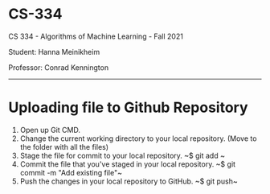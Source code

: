 # CS-334
CS 334 - Algorithms of Machine Learning - Fall 2021

Student: Hanna Meinikheim

Professor: Conrad Kennington

------
# Uploading file to Github Repository

1. Open up Git CMD.
2. Change the current working directory to your local repository. (Move to the folder with all the files)
3. Stage the file for commit to your local repository.
~$ git add <filename>~
4. Commit the file that you've staged in your local repository.
~$ git commit -m "Add existing file"~
5. Push the changes in your local repository to GitHub.
~$ git push~